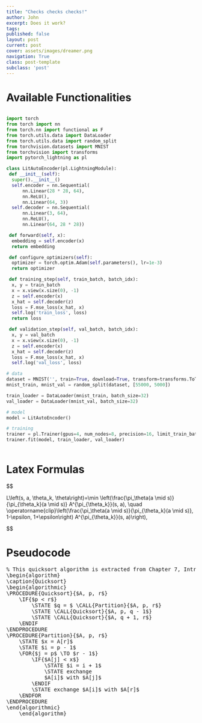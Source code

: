 ```yaml
---
title: "Checks checks checks!"
author: John
excerpt: Does it work?
tags:
published: false
layout: post
current: post
cover: assets/images/dreamer.png
navigation: True
class: post-template
subclass: 'post'
---
```


# Available Functionalities

```python

import torch
from torch import nn
from torch.nn import functional as F
from torch.utils.data import DataLoader
from torch.utils.data import random_split
from torchvision.datasets import MNIST
from torchvision import transforms
import pytorch_lightning as pl

class LitAutoEncoder(pl.LightningModule):
 def __init__(self):
  super().__init__()
  self.encoder = nn.Sequential(
      nn.Linear(28 * 28, 64),
      nn.ReLU(),
      nn.Linear(64, 3))
  self.decoder = nn.Sequential(
      nn.Linear(3, 64),
      nn.ReLU(),
      nn.Linear(64, 28 * 28))

 def forward(self, x):
  embedding = self.encoder(x)
  return embedding

 def configure_optimizers(self):
  optimizer = torch.optim.Adam(self.parameters(), lr=1e-3)
  return optimizer

 def training_step(self, train_batch, batch_idx):
  x, y = train_batch
  x = x.view(x.size(0), -1)
  z = self.encoder(x)    
  x_hat = self.decoder(z)
  loss = F.mse_loss(x_hat, x)
  self.log('train_loss', loss)
  return loss

 def validation_step(self, val_batch, batch_idx):
  x, y = val_batch
  x = x.view(x.size(0), -1)
  z = self.encoder(x)
  x_hat = self.decoder(z)
  loss = F.mse_loss(x_hat, x)
  self.log('val_loss', loss)

# data
dataset = MNIST('', train=True, download=True, transform=transforms.ToTensor())
mnist_train, mnist_val = random_split(dataset, [55000, 5000])

train_loader = DataLoader(mnist_train, batch_size=32)
val_loader = DataLoader(mnist_val, batch_size=32)

# model
model = LitAutoEncoder()

# training
trainer = pl.Trainer(gpus=4, num_nodes=8, precision=16, limit_train_batches=0.5)
trainer.fit(model, train_loader, val_loader)
    
```

# Latex Formulas

$$

L\left(s, a, \theta_k, \theta\right)=\min \left(\frac{\pi_\theta(a \mid s)}{\pi_{\theta_k}(a \mid s)} A^{\pi_{\theta_k}}(s, a), \quad \operatorname{clip}\left(\frac{\pi_\theta(a \mid s)}{\pi_{\theta_k}(a \mid s)}, 1-\epsilon, 1+\epsilon\right) A^{\pi_{\theta_k}}(s, a)\right),

$$

# Pseudocode

<pre id="quicksort" class="pseudocode" style="display:hidden;">
% This quicksort algorithm is extracted from Chapter 7, Introduction to Algorithms (3rd edition)
\begin{algorithm}
\caption{Quicksort}
\begin{algorithmic}
\PROCEDURE{Quicksort}{$A, p, r$}
    \IF{$p < r$}
        \STATE $q = $ \CALL{Partition}{$A, p, r$}
        \STATE \CALL{Quicksort}{$A, p, q - 1$}
        \STATE \CALL{Quicksort}{$A, q + 1, r$}
    \ENDIF
\ENDPROCEDURE
\PROCEDURE{Partition}{$A, p, r$}
    \STATE $x = A[r]$
    \STATE $i = p - 1$
    \FOR{$j = p$ \TO $r - 1$}
        \IF{$A[j] < x$}
            \STATE $i = i + 1$
            \STATE exchange
            $A[i]$ with $A[j]$
        \ENDIF
        \STATE exchange $A[i]$ with $A[r]$
    \ENDFOR
\ENDPROCEDURE
\end{algorithmic}
    \end{algorithm}
</pre>
